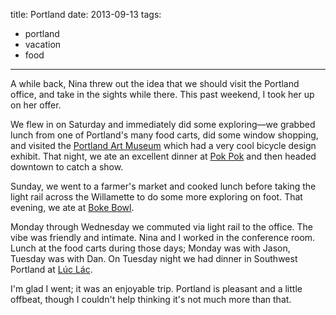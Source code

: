 title: Portland
date: 2013-09-13
tags:
- portland
- vacation
- food
---

A while back, Nina threw out the idea that we should visit the Portland office, and take in the sights while there. This past weekend, I took her up on her offer.

We flew in on Saturday and immediately did some exploring—we grabbed lunch from one of Portland's many food carts, did some window shopping, and visited the [Portland Art Museum](http://portlandartmuseum.org/) which had a very cool bicycle design exhibit. That night, we ate an excellent dinner at [Pok Pok](http://www.pokpokpdx.com/home) and then headed downtown to catch a show.

Sunday, we went to a farmer's market and cooked lunch before taking the light rail across the Willamette to do some more exploring on foot. That evening, we ate at [Boke Bowl](http://bokebowl.com/).

Monday through Wednesday we commuted via light rail to the office. The vibe was friendly and intimate. Nina and I worked in the conference room. Lunch at the food carts during those days; Monday was with Jason, Tuesday was with Dan. On Tuesday night we had dinner in Southwest Portland at [Lúc Lác](http://www.luclackitchen.com/).

I'm glad I went; it was an enjoyable trip. Portland is pleasant and a little offbeat, though I couldn't help thinking it's not much more than that.